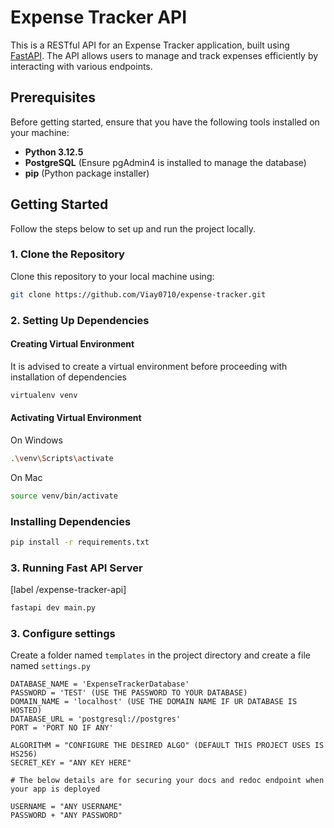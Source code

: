 # Expense Tracker API

This is a RESTful API for an Expense Tracker application, built using [FastAPI](https://fastapi.tiangolo.com/). The API allows users to manage and track expenses efficiently by interacting with various endpoints.

## Prerequisites

Before getting started, ensure that you have the following tools installed on your machine:

- **Python 3.12.5**
- **PostgreSQL** (Ensure pgAdmin4 is installed to manage the database)
- **pip** (Python package installer)

## Getting Started

Follow the steps below to set up and run the project locally.

### 1. Clone the Repository

Clone this repository to your local machine using:

```bash
git clone https://github.com/Viay0710/expense-tracker.git
```

### 2. Setting Up Dependencies

#### Creating Virtual Environment
It is advised to create a virtual environment before proceeding with installation of dependencies
```bash
virtualenv venv
```

#### Activating Virtual Environment
On Windows
```bash
.\venv\Scripts\activate
```
On Mac
```bash
source venv/bin/activate
```

### Installing Dependencies
```bash
pip install -r requirements.txt
```

### 3. Running Fast API Server
[label /expense-tracker-api]
```bash
fastapi dev main.py
```

### 3. Configure settings

Create a folder named `templates` in the project directory and create a file named `settings.py`

```
DATABASE_NAME = 'ExpenseTrackerDatabase'
PASSWORD = 'TEST' (USE THE PASSWORD TO YOUR DATABASE)
DOMAIN_NAME = 'localhost' (USE THE DOMAIN NAME IF UR DATABASE IS HOSTED)
DATABASE_URL = 'postgresql://postgres'
PORT = 'PORT NO IF ANY'

ALGORITHM = "CONFIGURE THE DESIRED ALGO" (DEFAULT THIS PROJECT USES IS HS256)
SECRET_KEY = "ANY KEY HERE"

# The below details are for securing your docs and redoc endpoint when your app is deployed

USERNAME = "ANY USERNAME"
PASSWORD + "ANY PASSWORD"
```
